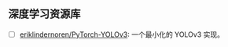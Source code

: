 ## 深度学习资源库

- [ ] [eriklindernoren/PyTorch-YOLOv3](https://github.com/eriklindernoren/PyTorch-YOLOv3): 一个最小化的 YOLOv3 实现。
